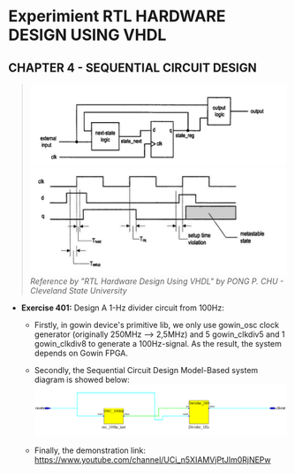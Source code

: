 # Experimient RTL HARDWARE DESIGN USING VHDL
## CHAPTER 4 - SEQUENTIAL CIRCUIT DESIGN
  
> ![Sequential Circuit Design Model](Ex401/img/SCDModel.png)
> ![Timing](Ex401/img/timing.png)
> <em> Reference by "RTL Hardware Design Using VHDL" by PONG P. CHU - Cleveland State University </em>






- <b>Exercise 401:</b>  Design A 1-Hz divider circuit from 100Hz:<br>
  - Firstly, in gowin device's primitive lib, we only use gowin_osc clock generator (originally 250MHz --> 2,5MHz) and 5 gowin_clkdiv5 and 1 gowin_clkdiv8 to generate a 100Hz-signal. As the result, the system depends on Gowin FPGA. <br>
  - Secondly, the Sequential Circuit Design Model-Based system diagram is showed below: <br>
  ![The System Diagram](Ex401/img/Ex401Dia.png) <br>

  
  - Finally, the demonstration link: https://www.youtube.com/channel/UCi_n5XIAMVjPtJlm0RjNEPw

